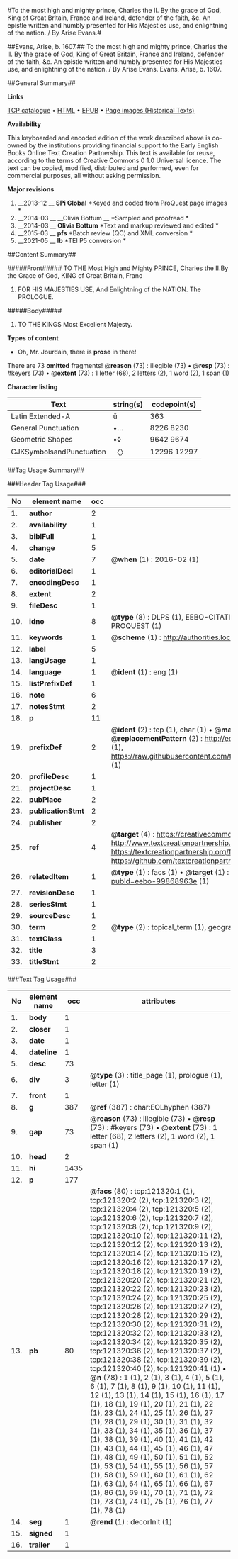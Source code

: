 #To the most high and mighty prince, Charles the II. By the grace of God, King of Great Britain, France and Ireland, defender of the faith, &c. An epistle written and humbly presented for His Majesties use, and enlightning of the nation. / By Arise Evans.#

##Evans, Arise, b. 1607.##
To the most high and mighty prince, Charles the II. By the grace of God, King of Great Britain, France and Ireland, defender of the faith, &c. An epistle written and humbly presented for His Majesties use, and enlightning of the nation. / By Arise Evans.
Evans, Arise, b. 1607.

##General Summary##

**Links**

[TCP catalogue](http://www.ota.ox.ac.uk/tcp/)  • 
[HTML](http://tei.it.ox.ac.uk/tcp/Texts-HTML/free/A84/A84158.html)  • 
[EPUB](http://tei.it.ox.ac.uk/tcp/Texts-EPUB/free/A84/A84158.epub) • 
[Page images (Historical Texts)](https://historicaltexts.jisc.ac.uk/eebo-99868963e)

**Availability**

This keyboarded and encoded edition of the work described above is co-owned by the
    institutions providing financial support to the Early English Books Online Text Creation
    Partnership. This text is available for reuse, according to the terms of  Creative Commons 0 1.0 Universal
    licence. The text can be copied, modified, distributed and performed, even for commercial
    purposes, all without asking permission.

**Major revisions**

1. __2013-12 __ __SPi Global__ *Keyed and coded from ProQuest page images *
1. __2014-03 __ __Olivia Bottum __ *Sampled and proofread *
1. __2014-03 __ __Olivia Bottum__ *Text and markup reviewed and edited *
1. __2015-03 __ __pfs__ *Batch review (QC) and XML conversion *
1. __2021-05 __ __lb__ *TEI P5 conversion *

##Content Summary##

#####Front#####
TO THE Most High and Mighty PRINCE, Charles the II.By the Grace of God, KING of Great Britain, Franc
1. FOR HIS MAJESTIES USE, And Enlightning of the NATION. The PROLOGUE.

#####Body#####

1. TO THE KINGS Most Excellent Majesty.

**Types of content**

  * Oh, Mr. Jourdain, there is **prose** in there!

There are 73 **omitted** fragments! 
 @__reason__ (73) : illegible (73)  •  @__resp__ (73) : #keyers (73)  •  @__extent__ (73) : 1 letter (68), 2 letters (2), 1 word (2), 1 span (1)

**Character listing**


|Text|string(s)|codepoint(s)|
|---|---|---|
|Latin Extended-A|ū|363|
|General Punctuation|•…|8226 8230|
|Geometric Shapes|▪◊|9642 9674|
|CJKSymbolsandPunctuation|〈〉|12296 12297|

##Tag Usage Summary##

###Header Tag Usage###

|No|element name|occ|attributes|
|---|---|---|---|
|1.|__author__|2||
|2.|__availability__|1||
|3.|__biblFull__|1||
|4.|__change__|5||
|5.|__date__|7| @__when__ (1) : 2016-02 (1)|
|6.|__editorialDecl__|1||
|7.|__encodingDesc__|1||
|8.|__extent__|2||
|9.|__fileDesc__|1||
|10.|__idno__|8| @__type__ (8) : DLPS (1), EEBO-CITATION (1), VID (1), EEBO-PROQUEST (1), STC (3), PROQUEST (1)|
|11.|__keywords__|1| @__scheme__ (1) : http://authorities.loc.gov/ (1)|
|12.|__label__|5||
|13.|__langUsage__|1||
|14.|__language__|1| @__ident__ (1) : eng (1)|
|15.|__listPrefixDef__|1||
|16.|__note__|6||
|17.|__notesStmt__|2||
|18.|__p__|11||
|19.|__prefixDef__|2| @__ident__ (2) : tcp (1), char (1)  •  @__matchPattern__ (2) : ([0-9\-]+):([0-9IVX]+) (1), (.+) (1)  •  @__replacementPattern__ (2) : http://eebo.chadwyck.com/downloadtiff?vid=$1&page=$2 (1), https://raw.githubusercontent.com/textcreationpartnership/Texts/master/tcpchars.xml#$1 (1)|
|20.|__profileDesc__|1||
|21.|__projectDesc__|1||
|22.|__pubPlace__|2||
|23.|__publicationStmt__|2||
|24.|__publisher__|2||
|25.|__ref__|4| @__target__ (4) : https://creativecommons.org/publicdomain/zero/1.0/ (1), http://www.textcreationpartnership.org/docs/. (1), https://textcreationpartnership.org/faq/#faq05 (1), https://github.com/textcreationpartnership (1)|
|26.|__relatedItem__|1| @__type__ (1) : facs (1)  •  @__target__ (1) : https://data.historicaltexts.jisc.ac.uk/view?pubId=eebo-99868963e (1)|
|27.|__revisionDesc__|1||
|28.|__seriesStmt__|1||
|29.|__sourceDesc__|1||
|30.|__term__|2| @__type__ (2) : topical_term (1), geographic_name (1)|
|31.|__textClass__|1||
|32.|__title__|3||
|33.|__titleStmt__|2||


###Text Tag Usage###

|No|element name|occ|attributes|
|---|---|---|---|
|1.|__body__|1||
|2.|__closer__|1||
|3.|__date__|1||
|4.|__dateline__|1||
|5.|__desc__|73||
|6.|__div__|3| @__type__ (3) : title_page (1), prologue (1), letter (1)|
|7.|__front__|1||
|8.|__g__|387| @__ref__ (387) : char:EOLhyphen (387)|
|9.|__gap__|73| @__reason__ (73) : illegible (73)  •  @__resp__ (73) : #keyers (73)  •  @__extent__ (73) : 1 letter (68), 2 letters (2), 1 word (2), 1 span (1)|
|10.|__head__|2||
|11.|__hi__|1435||
|12.|__p__|177||
|13.|__pb__|80| @__facs__ (80) : tcp:121320:1 (1), tcp:121320:2 (2), tcp:121320:3 (2), tcp:121320:4 (2), tcp:121320:5 (2), tcp:121320:6 (2), tcp:121320:7 (2), tcp:121320:8 (2), tcp:121320:9 (2), tcp:121320:10 (2), tcp:121320:11 (2), tcp:121320:12 (2), tcp:121320:13 (2), tcp:121320:14 (2), tcp:121320:15 (2), tcp:121320:16 (2), tcp:121320:17 (2), tcp:121320:18 (2), tcp:121320:19 (2), tcp:121320:20 (2), tcp:121320:21 (2), tcp:121320:22 (2), tcp:121320:23 (2), tcp:121320:24 (2), tcp:121320:25 (2), tcp:121320:26 (2), tcp:121320:27 (2), tcp:121320:28 (2), tcp:121320:29 (2), tcp:121320:30 (2), tcp:121320:31 (2), tcp:121320:32 (2), tcp:121320:33 (2), tcp:121320:34 (2), tcp:121320:35 (2), tcp:121320:36 (2), tcp:121320:37 (2), tcp:121320:38 (2), tcp:121320:39 (2), tcp:121320:40 (2), tcp:121320:41 (1)  •  @__n__ (78) : 1 (1), 2 (1), 3 (1), 4 (1), 5 (1), 6 (1), 7 (1), 8 (1), 9 (1), 10 (1), 11 (1), 12 (1), 13 (1), 14 (1), 15 (1), 16 (1), 17 (1), 18 (1), 19 (1), 20 (1), 21 (1), 22 (1), 23 (1), 24 (1), 25 (1), 26 (1), 27 (1), 28 (1), 29 (1), 30 (1), 31 (1), 32 (1), 33 (1), 34 (1), 35 (1), 36 (1), 37 (1), 38 (1), 39 (1), 40 (1), 41 (1), 42 (1), 43 (1), 44 (1), 45 (1), 46 (1), 47 (1), 48 (1), 49 (1), 50 (1), 51 (1), 52 (1), 53 (1), 54 (1), 55 (1), 56 (1), 57 (1), 58 (1), 59 (1), 60 (1), 61 (1), 62 (1), 63 (1), 64 (1), 65 (1), 66 (1), 67 (1), 86 (1), 69 (1), 70 (1), 71 (1), 72 (1), 73 (1), 74 (1), 75 (1), 76 (1), 77 (1), 78 (1)|
|14.|__seg__|1| @__rend__ (1) : decorInit (1)|
|15.|__signed__|1||
|16.|__trailer__|1||
